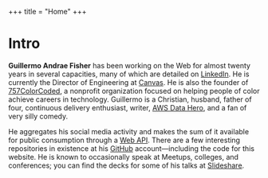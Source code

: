 +++
title = "Home"
+++
# Intro

**Guillermo Andrae Fisher** has been working on the Web for almost twenty years in several capacities, many of which are detailed on [LinkedIn](https://linkedin.com/in/guillermoandrae). He is currently the Director of Engineering at [Canvas](https://canvas.com). He is also the founder of [757ColorCoded](https://757colorcoded.org), a nonprofit organization focused on helping people of color achieve careers in technology. Guillermo is a Christian, husband, father of four, continuous delivery enthusiast, writer, [AWS Data Hero](https://aws.amazon.com/developer/community/heroes/guillermo-fisher/), and a fan of very silly comedy.

He aggregates his social media activity and makes the sum of it available for public consumption through a [Web API](https://api.guillermoandraefisher.com/posts). There are a few interesting repositories in existence at his [GitHub](https://github.com/guillermoandrae) account&mdash;including the code for this website. He is known to occasionally speak at Meetups, colleges, and conferences; you can find the decks for some of his talks at [Slideshare](https://www.slideshare.net/GuillermoAFisher).
